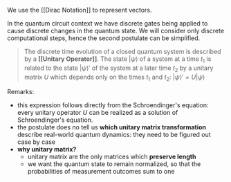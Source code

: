 We use the [[Dirac Notation]] to represent vectors.

In the quantum circuit context we have discrete gates being applied to cause discrete changes in the quantum state. 
We will consider only discrete computational steps, hence the second postulate can be simplified. 

> The discrete time evolution of a closed quantum system is described by a **[[Unitary Operator]]**. 
> The state $|\psi\rangle$ of a system at a time $t_1$ is related to the state $|\psi\rangle'$ of the system at a later time $t_2$ by a unitary matrix $U$ which depends only on the times $t_1$ and $t_2$: $|\psi\rangle' = U|\psi\rangle$   

Remarks: 
- this expression follows directly from the Schroendinger's equation: every unitary operator $U$ can be realized as a solution of Schroendinger's equation. 
- the postulate does no tell us **which unitary matrix transformation** describe real-world quantum dynamics: they need to be figured out case by case
- **why unitary matrix?**
	- unitary matrix are the only matrices which **preserve length**
	- we want the quantum state to remain normalized, so that the probabilities of measurement outcomes sum to one